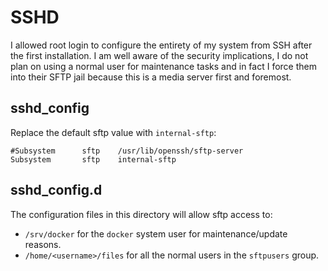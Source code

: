 # SSHD

I allowed root login to configure the entirety of my system from SSH after the first installation. I am well aware of the security implications, I do not plan on using a normal user for maintenance tasks and in fact I force them into their SFTP jail because this is a media server first and foremost.

## sshd_config

Replace the default sftp value with `internal-sftp`:
```
#Subsystem      sftp    /usr/lib/openssh/sftp-server
Subsystem       sftp    internal-sftp
```

## sshd_config.d

The configuration files in this directory will allow sftp access to:
- `/srv/docker` for the `docker` system user for maintenance/update reasons.
- `/home/<username>/files` for all the normal users in the `sftpusers` group.